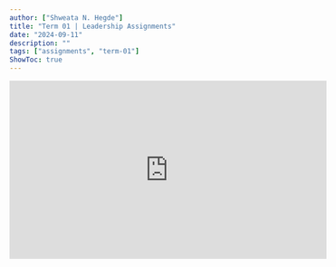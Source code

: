 ```yaml
---
author: ["Shweata N. Hegde"]
title: "Term 01 | Leadership Assignments"
date: "2024-09-11"
description: ""
tags: ["assignments", "term-01"]
ShowToc: true
---
```

<iframe width="560" height="315" src="https://www.youtube.com/embed/u5gpWx6yQP4?si=jGN61-DxEP5tDXFP" title="YouTube video player" frameborder="0" allow="accelerometer; autoplay; clipboard-write; encrypted-media; gyroscope; picture-in-picture; web-share" referrerpolicy="strict-origin-when-cross-origin" allowfullscreen></iframe>